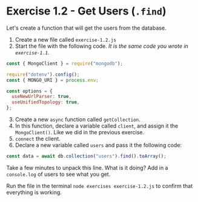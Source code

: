 # Exercise 1.2 - Get Users (`.find`)

Let's create a function that will get the users from the database.

1. Create a new file called `exercise-1.2.js`
2. Start the file with the following code. _It is the same code you wrote in `exercise-1.1`._

```js
const { MongoClient } = require("mongodb");

require("dotenv").config();
const { MONGO_URI } = process.env;

const options = {
  useNewUrlParser: true,
  useUnifiedTopology: true,
};
```

3. Create a new `async` function called `getCollection`.
4. In this function, declare a variable called `client`, and assign it the `MongoClient()`. Like we did in the previous exercise.
5. `connect` the client.
6. Declare a new variable called `users` and pass it the following code:

```js
const data = await db.collection("users").find().toArray();
```

Take a few minutes to unpack this line. What is it doing? Add in a `console.log` of users to see what you get.

Run the file in the terminal `node exercises exercise-1.2.js` to confirm that everything is working.
